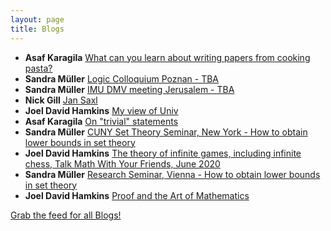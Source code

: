 ```yaml
---
layout: page
title: Blogs
---
```


* **Asaf Karagila** [What can you learn about writing papers from cooking pasta?](http://karagila.org/2020/pasta/)
* **Sandra Müller** [Logic Colloquium Poznan - TBA](https://muellersandra.github.io/upcomingtalk/talk/invconftalk/draft/2020/05/15/TalkLogicColloquiumPoznan.html)
* **Sandra Müller** [IMU DMV meeting Jerusalem - TBA](https://muellersandra.github.io/upcomingtalk/talk/invconftalk/draft/2020/05/15/TalkIMUDMV.html)
* **Nick Gill** [Jan Saxl](https://nickpgill.github.io/jan-saxl)
* **Joel David Hamkins** [My view of Univ](http://jdh.hamkins.org/my-view-of-univ/)
* **Asaf Karagila** [On "trivial" statements](http://karagila.org/2020/on-trivial-statements/)
* **Sandra Müller** [CUNY Set Theory Seminar, New York - How to obtain lower bounds in set theory](https://muellersandra.github.io/upcomingtalk/talk/invsemtalk/2020/05/08/TalkCUNY.html)
* **Joel David Hamkins** [The theory of infinite games, including infinite chess, Talk Math With Your Friends, June 2020](http://jdh.hamkins.org/theory-of-infinite-games-tmwyf-june-2020/)
* **Sandra Müller** [Research Seminar, Vienna - How to obtain lower bounds in set theory](https://muellersandra.github.io/upcomingtalk/talk/semtalk/othertalk/2020/04/30/TalkVienna.html)
* **Joel David Hamkins** [Proof and the Art of Mathematics](http://jdh.hamkins.org/proof-and-the-art-of-mathematics/)

[Grab the feed for all Blogs!](Blogs.xml)
